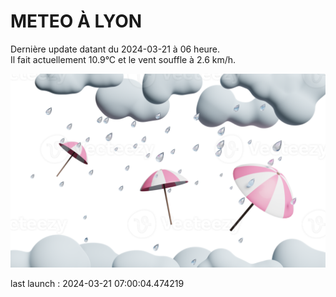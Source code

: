 # METEO À LYON

Dernière update datant du 2024-03-21 à 06 heure.  
Il fait actuellement 10.9°C et le vent souffle à 2.6 km/h.      

![](./.github/rain.png)

last launch : 2024-03-21 07:00:04.474219
